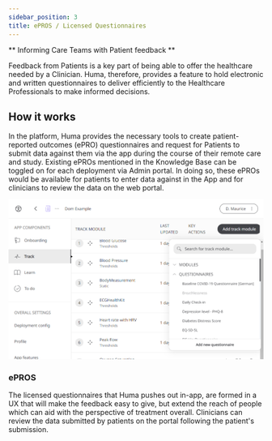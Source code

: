 ```yaml
---
sidebar_position: 3
title: ePROS / Licensed Questionnaires
---
```


** Informing Care Teams with Patient feedback **

Feedback from Patients is a key part of being able to offer the healthcare needed by a Clinician. Huma, therefore, provides a feature to hold electronic and written questionnaires to deliver efficiently to the Healthcare Professionals to make informed decisions.

## How it works

In the platform, Huma provides the necessary tools to create patient-reported outcomes (ePRO) questionnaires and request for Patients to submit data against them via the app during the course of their remote care and study. Existing ePROs mentioned in the Knowledge Base can be toggled on for each deployment via Admin portal. In doing so, these ePROs would be available for patients to enter data against in the App and for clinicians to review the data on the web portal. 

![Add a questionnaire](./assets/ap-add-questionnaire.png)

### ePROS

The licensed questionnaires that Huma pushes out in-app, are formed in a UX that will make the feedback easy to give, but extend the reach of people which can aid with the perspective of treatment overall. Clinicians can review the data submitted by patients on the portal following the patient's submission.

